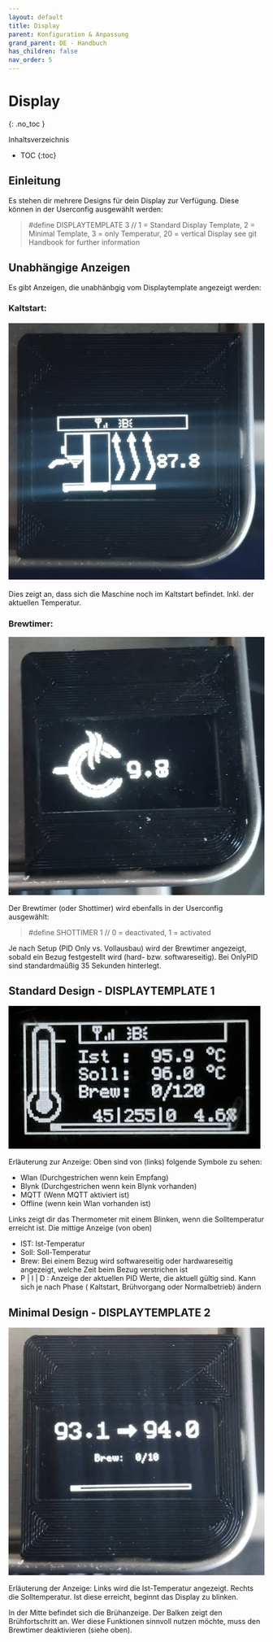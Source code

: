 ```yaml
---
layout: default
title: Display
parent: Konfiguration & Anpassung
grand_parent: DE - Handbuch
has_children: false
nav_order: 5
---
```


# Display
{: .no_toc }

Inhaltsverzeichnis

* TOC
{:toc}

## Einleitung
Es stehen dir mehrere Designs für dein Display zur Verfügung.
Diese können in der Userconfig ausgewählt werden:

> #define DISPLAYTEMPLATE 3          // 1 = Standard Display Template, 2 = Minimal Template, 3 = only Temperatur, 20 = vertical Display see git Handbook for further information

## Unabhängige Anzeigen
Es gibt Anzeigen, die unabhänbgig vom Displaytemplate angezeigt werden:

### Kaltstart:
![Displayanzeige Kaltstart](../../img/customization/display/disp-kaltstart.jpg)

Dies zeigt an, dass sich die Maschine noch im Kaltstart befindet. Inkl. der aktuellen Temperatur.

### Brewtimer:
![Brewtimer](../../img/customization/display/disp-brewtimer.jpg)

Der Brewtimer (oder Shottimer) wird ebenfalls in der Userconfig ausgewählt:

> #define SHOTTIMER 1                // 0 = deactivated, 1 = activated

Je nach Setup (PID Only vs. Vollausbau) wird der Brewtimer angezeigt, sobald ein Bezug festgestellt wird (hard- bzw. softwareseitig).
Bei OnlyPID sind standardmaüßig 35 Sekunden hinterlegt. 


## Standard Design - DISPLAYTEMPLATE 1
![Display Template 1](../../img/customization/display/Displaytemplate1.png)

Erläuterung zur Anzeige:
Oben sind von (links) folgende Symbole zu sehen:
* Wlan (Durchgestrichen wenn kein Empfang)
* Blynk (Durchgestrichen wenn kein Blynk vorhanden)
* MQTT (Wenn MQTT aktiviert ist)
* Offline (wenn kein Wlan vorhanden ist)

Links zeigt dir das Thermometer mit einem Blinken, wenn die Solltemperatur erreicht ist.
Die mittige Anzeige (von oben)
* IST: Ist-Temperatur
* Soll: Soll-Temperatur
* Brew: Bei einem Bezug wird softwareseitig oder hardwareseitig angezeigt, welche Zeit beim Bezug verstrichen ist
* P | I | D : Anzeige der aktuellen PID Werte, die aktuell gültig sind. Kann sich je nach Phase ( Kaltstart, Brühvorgang oder Normalbetrieb) ändern


## Minimal Design - DISPLAYTEMPLATE 2
![Display Template 2](../../img/customization/display/disp-minimal-default.jpg)

Erläuterung der Anzeige:
Links wird die Ist-Temperatur angezeigt. Rechts die Solltemperatur. Ist diese erreicht, beginnt das Display zu blinken.

In der Mitte befindet sich die Brühanzeige. Der Balken zeigt den Brühfortschritt an. Wer diese Funktionen sinnvoll nutzen möchte, muss den Brewtimer deaktivieren (siehe oben). 
